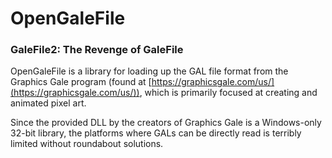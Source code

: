 OpenGaleFile
========================
### GaleFile2: The Revenge of GaleFile

OpenGaleFile is a library for loading up the GAL file format from the Graphics Gale program (found at [https://graphicsgale.com/us/](https://graphicsgale.com/us/)), which is primarily focused at creating and animated pixel art.

Since the provided DLL by the creators of Graphics Gale is a Windows-only 32-bit library, the platforms where GALs can be directly read is terribly limited without roundabout solutions.

